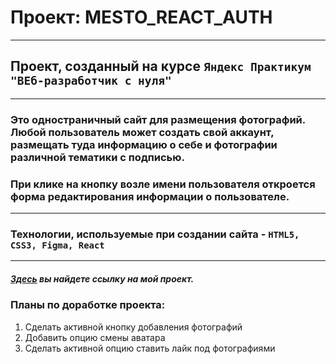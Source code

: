 # Проект: MESTO_REACT_AUTH
---

## Проект, созданный на курсе `Яндекс Практикум "ВЕб-разработчик с нуля"`
***
### Это одностраничный сайт для размещения фотографий. Любой пользователь может создать свой аккаунт, размещать туда информацию о себе и фотографии различной тематики с подписью.
### При клике на кнопку возле имени пользователя откроется форма редактирования информации о пользователе.
***
### Технологии, используемые при создании сайта - `HTML5, CSS3, Figma, React`
***
##### *[Здесь](https://polinalashchanka.github.io/mesto/) вы найдете ссылку на мой проект.*

### Планы по доработке проекта:
1. Сделать активной кнопку добавления фотографий
2. Добавить опцию смены аватара
3. Сделать активной опцию ставить лайк под фотографиями
